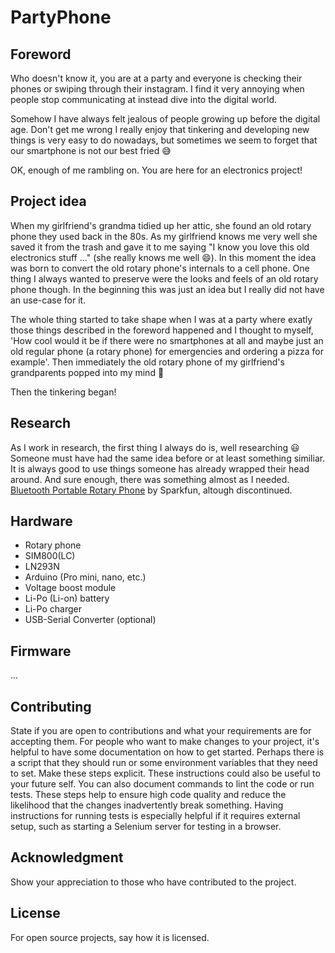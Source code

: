 # PartyPhone

## Foreword
Who doesn't know it, you are at a party and everyone is checking their phones or swiping through their instagram. I find it very annoying when people stop communicating at instead dive into the digital world. 

Somehow I have always felt jealous of people growing up before the digital age. Don't get me wrong I really enjoy that tinkering and developing new things is very easy to do nowadays, but sometimes we seem to forget that our smartphone is not our best fried 😅

OK, enough of me rambling on. You are here for an electronics project!

## Project idea
When my girlfriend's grandma tidied up her attic, she found an old rotary phone they used back in the 80s. As my girlfriend knows me very well she saved it from the trash and gave it to me saying "I know you love this old electronics stuff ..." (she really knows me well 😄).
In this moment the idea was born to convert the old rotary phone's internals to a cell phone. One thing I always wanted to preserve were the looks and feels of an old rotary phone though. In the beginning this was just an idea but I really did not have an use-case for it.

The whole thing started to take shape when I was at a party where exatly those things described in the foreword happened and I thought to myself, 'How cool would it be if there were no smartphones at all and maybe just an old regular phone (a rotary phone) for emergencies and ordering a pizza for example'. Then immediately the old rotary phone of my girlfriend's grandparents popped into my mind 🙂

Then the tinkering began!

## Research
As I work in research, the first thing I always do is, well researching 😃 Someone must have had the same idea before or at least something similiar. It is always good to use things someone has already wrapped their head around. And sure enough, there was something almost as I needed. [Bluetooth Portable Rotary Phone](https://www.sparkfun.com/products/retired/8929) by Sparkfun, altough discontinued.

## Hardware
* Rotary phone
* SIM800(LC)
* LN293N
* Arduino (Pro mini, nano, etc.)
* Voltage boost module
* Li-Po (Li-on) battery
* Li-Po charger
* USB-Serial Converter (optional)

## Firmware
...

## Contributing
State if you are open to contributions and what your requirements are for accepting them.
For people who want to make changes to your project, it's helpful to have some documentation on how to get started. Perhaps there is a script that they should run or some environment variables that they need to set. Make these steps explicit. These instructions could also be useful to your future self.
You can also document commands to lint the code or run tests. These steps help to ensure high code quality and reduce the likelihood that the changes inadvertently break something. Having instructions for running tests is especially helpful if it requires external setup, such as starting a Selenium server for testing in a browser.

## Acknowledgment
Show your appreciation to those who have contributed to the project.

## License
For open source projects, say how it is licensed.

